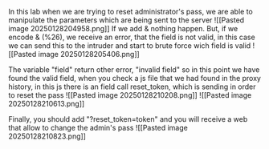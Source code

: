 In this lab when we are trying to reset administrator's pass, we are able to manipulate the parameters which are being sent to the server
![[Pasted image 20250128204958.png]]
If we add & nothing happen. But, if we encode & (%26), we receive an error, that the field is not valid, in this case we can send this to the intruder and start to brute force wich field is valid
![[Pasted image 20250128205406.png]]

The variable "field" return other error, "invalid field" so in this point we have found the valid field, when you check a js file that we had found in the proxy history, in this js there is an field call reset_token, which is sending in order to reset the pass
![[Pasted image 20250128210208.png]]
![[Pasted image 20250128210613.png]]

Finally, you should add "?reset_token=token" and you will receive a web that allow to change the admin's pass
![[Pasted image 20250128210823.png]]

